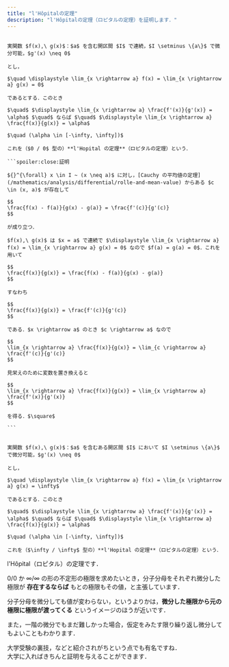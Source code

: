 ```yaml
---
title: "l'Hôpitalの定理"
description: "l'Hôpitalの定理（ロピタルの定理）を証明します．"
---
```


~~~theorem:l'Hôpitalの定理(0/0)

実関数 $f(x),\ g(x)$：$a$ を含む開区間 $I$ で連続，$I \setminus \{a\}$ で微分可能，$g'(x) \neq 0$  

とし，

$\quad \displaystyle \lim_{x \rightarrow a} f(x) = \lim_{x \rightarrow a} g(x) = 0$

であるとする．このとき

$\quad$ $\displaystyle \lim_{x \rightarrow a} \frac{f'(x)}{g'(x)} = \alpha$ $\quad$ ならば $\quad$ $\displaystyle \lim_{x \rightarrow a} \frac{f(x)}{g(x)} = \alpha$

$\quad (\alpha \in [-\infty, \infty])$

これを（$0 / 0$ 型の）**l'Hopital の定理**（ロピタルの定理）という．

```spoiler:close:証明

${}^{\forall} x \in I ~ (x \neq a)$ に対し，[Cauchy の平均値の定理](/mathematics/analysis/differential/rolle-and-mean-value) からある $c \in (x, a)$ が存在して

$$
\frac{f(x) - f(a)}{g(x) - g(a)} = \frac{f'(c)}{g'(c)}
$$

が成り立つ．

$f(x),\ g(x)$ は $x = a$ で連続で $\displaystyle \lim_{x \rightarrow a} f(x) = \lim_{x \rightarrow a} g(x) = 0$ なので $f(a) = g(a) = 0$．これを用いて

$$
\frac{f(x)}{g(x)} = \frac{f(x) - f(a)}{g(x) - g(a)}
$$

すなわち

$$
\frac{f(x)}{g(x)} = \frac{f'(c)}{g'(c)}
$$

である．$x \rightarrow a$ のとき $c \rightarrow a$ なので

$$
\lim_{x \rightarrow a} \frac{f(x)}{g(x)} = \lim_{c \rightarrow a} \frac{f'(c)}{g'(c)}
$$

見栄えのために変数を置き換えると

$$
\lim_{x \rightarrow a} \frac{f(x)}{g(x)} = \lim_{x \rightarrow a} \frac{f'(x)}{g'(x)}
$$

を得る．$\square$

```

~~~

~~~theorem:l'Hôpitalの定理(∞/∞)

実関数 $f(x),\ g(x)$：$a$ を含むある開区間 $I$ において $I \setminus \{a\}$ で微分可能，$g'(x) \neq 0$  

とし，

$\quad \displaystyle \lim_{x \rightarrow a} f(x) = \lim_{x \rightarrow a} g(x) = \infty$

であるとする．このとき

$\quad$ $\displaystyle \lim_{x \rightarrow a} \frac{f'(x)}{g'(x)} = \alpha$ $\quad$ ならば $\quad$ $\displaystyle \lim_{x \rightarrow a} \frac{f(x)}{g(x)} = \alpha$

$\quad (\alpha \in [-\infty, \infty])$

これを（$\infty / \infty$ 型の）**l'Hopital の定理**（ロピタルの定理）という．

~~~

l'Hôpital（ロピタル）の定理です．

$0 / 0$ か $\infty / \infty$ の形の不定形の極限を求めたいとき，分子分母をそれぞれ微分した極限が **存在するならば** もとの極限もその値，と主張しています．

分子分母を微分しても値が変わらない，というよりかは，**微分した極限から元の極限に極限が渡ってくる** というイメージのほうが近いです．

また，一階の微分でもまだ難しかった場合，仮定をみたす限り繰り返し微分してもよいこともわかります．

大学受験の裏技，などと紹介されがちという点でも有名ですね．  
大学に入ればきちんと証明を与えることができます．
